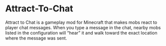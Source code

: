 # Attract-To-Chat
Attract to Chat is a gameplay mod for Minecraft that makes mobs react to player chat messages. When you type a message in the chat, nearby mobs listed in the configuration will “hear” it and walk toward the exact location where the message was sent.
